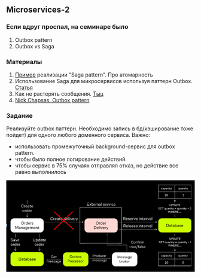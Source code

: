## Microservices-2

### Если вдруг проспал, на семинаре было
1. Outbox pattern
2. Outbox vs Saga

### Материалы
1. [Пример](https://www.gokhan-gokalp.com/en/providing-atomicity-for-eventual-consistency-with-outbox-pattern-in-net-microservices/) реализации "Saga pattern". Про атомарность
2. Использование Saga для микросервисов используя паттерн Outbox. [Статья](https://www.infoq.com/articles/saga-orchestration-outbox/)
3. Как не растерять сообщения. [Тыц](https://habr.com/ru/companies/lamoda/articles/678932/)
4. [Nick Chapsas. Outbox pattern](https://www.youtube.com/watch?v=032SfEBFIJs)
### Задание
Реализуйте outbox паттерн. Необходимо запись в бд(кэширование тоже пойдет) для одного любого доменного сервиса.
Важно:
- использовать промежуточный background-сервис для outbox pattern.   
- чтобы было полное логирование действий.
- чтобы сервис в 75% случаях отправлял отказ, но действие все равно выполнилось

![img.png](./src/microservices-2.png)